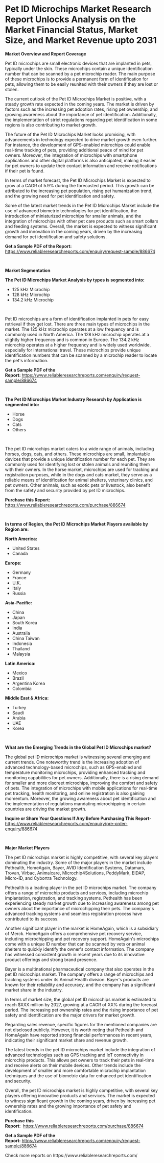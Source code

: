 <p><h1>Pet ID Microchips Market Research Report Unlocks Analysis on the Market Financial Status, Market Size, and Market Revenue upto 2031</h1></p><p><strong>Market Overview and Report Coverage</strong></p>
<p><p>Pet ID microchips are small electronic devices that are implanted in pets, typically under the skin. These microchips contain a unique identification number that can be scanned by a pet microchip reader. The main purpose of these microchips is to provide a permanent form of identification for pets, allowing them to be easily reunited with their owners if they are lost or stolen.</p><p>The current outlook of the Pet ID Microchips Market is positive, with a steady growth rate expected in the coming years. The market is driven by factors such as the increasing pet adoption rates, rising pet ownership, and growing awareness about the importance of pet identification. Additionally, the implementation of strict regulations regarding pet identification in some regions is also contributing to market growth.</p><p>The future of the Pet ID Microchips Market looks promising, with advancements in technology expected to drive market growth even further. For instance, the development of GPS-enabled microchips could enable real-time tracking of pets, providing additional peace of mind for pet owners. Moreover, the integration of microchips with smartphone applications and other digital platforms is also anticipated, making it easier for pet owners to update their contact information and receive notifications if their pet is found.</p><p>In terms of market forecast, the Pet ID Microchips Market is expected to grow at a CAGR of 5.9% during the forecasted period. This growth can be attributed to the increasing pet population, rising pet humanization trend, and the growing need for pet identification and safety.</p><p>Some of the latest market trends in the Pet ID Microchips Market include the use of advanced biometric technologies for pet identification, the introduction of miniaturized microchips for smaller animals, and the integration of microchips with other pet care products such as smart collars and feeding systems. Overall, the market is expected to witness significant growth and innovation in the coming years, driven by the increasing demand for pet identification and safety solutions.</p></p>
<p><strong>Get a Sample PDF of the Report:</strong> <a href="https://www.reliableresearchreports.com/enquiry/request-sample/886674">https://www.reliableresearchreports.com/enquiry/request-sample/886674</a></p>
<p>&nbsp;</p>
<p><strong>Market Segmentation</strong></p>
<p><strong>The Pet ID Microchips Market Analysis by types is segmented into:</strong></p>
<p><ul><li>125 kHz Microchip</li><li>128 kHz Microchip</li><li>134.2 kHz Microchip</li></ul></p>
<p>&nbsp;</p>
<p><p>Pet ID microchips are a form of identification implanted in pets for easy retrieval if they get lost. There are three main types of microchips in the market. The 125 kHz microchip operates at a low frequency and is commonly used in North America. The 128 kHz microchip operates at a slightly higher frequency and is common in Europe. The 134.2 kHz microchip operates at a higher frequency and is widely used worldwide, especially for international travel. These microchips provide unique identification numbers that can be scanned by a microchip reader to locate the pet's information.</p></p>
<p><strong>Get a Sample PDF of the Report:</strong>&nbsp;<a href="https://www.reliableresearchreports.com/enquiry/request-sample/886674">https://www.reliableresearchreports.com/enquiry/request-sample/886674</a></p>
<p>&nbsp;</p>
<p><strong>The Pet ID Microchips Market Industry Research by Application is segmented into:</strong></p>
<p><ul><li>Horse</li><li>Dogs</li><li>Cats</li><li>Others</li></ul></p>
<p>&nbsp;</p>
<p><p>The pet ID microchips market caters to a wide range of animals, including horses, dogs, cats, and others. These microchips are small, implantable devices that provide a unique identification number for each pet. They are commonly used for identifying lost or stolen animals and reuniting them with their owners. In the horse market, microchips are used for tracking and registration purposes, while in the dogs and cats market, they serve as a reliable means of identification for animal shelters, veterinary clinics, and pet owners. Other animals, such as exotic pets or livestock, also benefit from the safety and security provided by pet ID microchips.</p></p>
<p><strong>Purchase this Report:</strong>&nbsp; <a href="https://www.reliableresearchreports.com/purchase/886674">https://www.reliableresearchreports.com/purchase/886674</a></p>
<p>&nbsp;</p>
<p><strong>In terms of Region, the Pet ID Microchips Market Players available by Region are:</strong></p>
<p>
    <p> <strong> North America: </strong>
        <ul>
            <li>United States</li>
            <li>Canada</li>
        </ul>
        </p> 
    <p> <strong> Europe: </strong>
        <ul>
            <li>Germany</li>
            <li>France</li>
            <li>U.K.</li>
            <li>Italy</li>
            <li>Russia</li>
        </ul>
        </p> 
    <p> <strong> Asia-Pacific: </strong>
        <ul>
            <li>China</li>
            <li>Japan</li>
            <li>South Korea</li>
            <li>India</li>
            <li>Australia</li>
            <li>China Taiwan</li>
            <li>Indonesia</li>
            <li>Thailand</li>
            <li>Malaysia</li>
        </ul>
        </p> 
    <p> <strong> Latin America: </strong>
        <ul>
            <li>Mexico</li>
            <li>Brazil</li>
            <li>Argentina Korea</li>
            <li>Colombia</li>
        </ul>
        </p> 
    <p> <strong> Middle East & Africa: </strong>
        <ul>
            <li>Turkey</li>
            <li>Saudi</li>
            <li>Arabia</li>
            <li>UAE</li>
            <li>Korea</li>
        </ul>
    </p>
    </p>
<p>&nbsp;</p>
<p><strong>What are the Emerging Trends in the Global Pet ID Microchips market?</strong></p>
<p><p>The global pet ID microchips market is witnessing several emerging and current trends. One noteworthy trend is the increasing adoption of advanced technology-based microchips, such as GPS-enabled and temperature monitoring microchips, providing enhanced tracking and monitoring capabilities for pet owners. Additionally, there is a rising demand for smaller and more discreet microchips, improving the comfort and safety of pets. The integration of microchips with mobile applications for real-time pet tracking, health monitoring, and online registration is also gaining momentum. Moreover, the growing awareness about pet identification and the implementation of regulations mandating microchipping in certain countries are driving the market growth.</p></p>
<p><strong>Inquire or Share Your Questions If Any Before Purchasing This Report</strong>- <a href="https://www.reliableresearchreports.com/enquiry/pre-order-enquiry/886674">https://www.reliableresearchreports.com/enquiry/pre-order-enquiry/886674</a></p>
<p>&nbsp;</p>
<p><strong>Major Market Players</strong></p>
<p><p>The pet ID microchips market is highly competitive, with several key players dominating the industry. Some of the major players in the market include Pethealth, HomeAgain, Bayer, AVID Identification Systems, Datamars, Trovan, Virbac, Animalcare, Microchip4Solutions, PeddyMark, EIDAP, Micro-ID, and Cybortra Technology.</p><p>Pethealth is a leading player in the pet ID microchips market. The company offers a range of microchip products and services, including microchip implantation, registration, and tracking systems. Pethealth has been experiencing steady market growth due to increasing awareness among pet owners about the importance of microchipping their pets. The company's advanced tracking systems and seamless registration process have contributed to its success.</p><p>Another significant player in the market is HomeAgain, which is a subsidiary of Merck. HomeAgain offers a comprehensive pet recovery service, including microchipping and pet recovery support. HomeAgain's microchips come with a unique ID number that can be scanned by vets or animal shelters to quickly identify the owner's contact information. The company has witnessed consistent growth in recent years due to its innovative product offerings and strong brand presence.</p><p>Bayer is a multinational pharmaceutical company that also operates in the pet ID microchips market. The company offers a range of microchips and tracking systems under its Animal Health division. Bayer's products are known for their reliability and accuracy, and the company has a significant market share in the industry.</p><p>In terms of market size, the global pet ID microchips market is estimated to reach $XXX million by 2027, growing at a CAGR of XX% during the forecast period. The increasing pet ownership rates and the rising importance of pet safety and identification are the major drivers for market growth.</p><p>Regarding sales revenue, specific figures for the mentioned companies are not disclosed publicly. However, it is worth noting that Pethealth and HomeAgain have reported strong financial performances in recent years, indicating their significant market share and revenue growth.</p><p>The latest trends in the pet ID microchips market include the integration of advanced technologies such as GPS tracking and IoT connectivity in microchip products. This allows pet owners to track their pets in real-time and receive alerts on their mobile devices. Other trends include the development of smaller and more comfortable microchip implantation techniques and the use of biometric data for enhanced pet identification and security.</p><p>Overall, the pet ID microchips market is highly competitive, with several key players offering innovative products and services. The market is expected to witness significant growth in the coming years, driven by increasing pet ownership rates and the growing importance of pet safety and identification.</p></p>
<p><strong>Purchase this Report:</strong>&nbsp;&nbsp;<a href="https://www.reliableresearchreports.com/purchase/886674">https://www.reliableresearchreports.com/purchase/886674</a></p>
<p></p>
<p><strong>Get a Sample PDF of the Report:</strong>&nbsp;<a href="https://www.reliableresearchreports.com/enquiry/request-sample/886674">https://www.reliableresearchreports.com/enquiry/request-sample/886674</a></p>
<p>Check more reports on https://www.reliableresearchreports.com/</p>